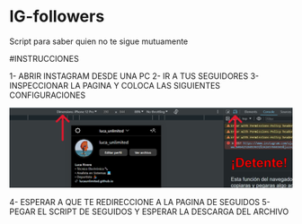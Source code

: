 # IG-followers
Script para saber quien no te sigue mutuamente


#INSTRUCCIONES

1- ABRIR INSTAGRAM DESDE UNA PC
2- IR A TUS SEGUIDORES
3- INSPECCIONAR LA PAGINA Y COLOCA LAS SIGUIENTES CONFIGURACIONES

![conf](RESPONSIVE.png)




4- ESPERAR A QUE TE REDIRECCIONE A LA PAGINA DE SEGUIDOS
5- PEGAR EL SCRIPT DE SEGUIDOS Y ESPERAR LA DESCARGA DEL ARCHIVO
